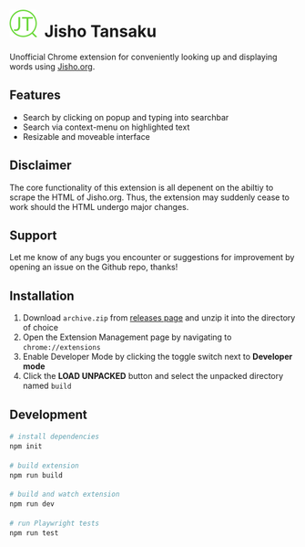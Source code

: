 #  ![Jisho Tansaku Logo](chrome/images/logo48.png)&nbsp;&nbsp;Jisho Tansaku

Unofficial Chrome extension for conveniently looking up and displaying words using [Jisho.org](https://jisho.org/).

## Features

- Search by clicking on popup and typing into searchbar
- Search via context-menu on highlighted text
- Resizable and moveable interface

## Disclaimer

The core functionality of this extension is all depenent on the abiltiy to scrape the HTML of Jisho.org. Thus, the extension may suddenly cease to work should the HTML undergo major changes. 

## Support
Let me know of any bugs you encounter or suggestions for improvement by opening an issue on the Github repo, thanks!

## Installation

1. Download `archive.zip` from [releases page](https://github.com/NoahTN/jisho-tansaku/releases) and unzip it into the directory of choice
2. Open the Extension Management page by navigating to `chrome://extensions`
3. Enable Developer Mode by clicking the toggle switch next to **Developer mode**
4. Click the **LOAD UNPACKED** button and select the unpacked directory named `build`


## Development

```bash
# install dependencies
npm init

# build extension
npm run build

# build and watch extension
npm run dev

# run Playwright tests
npm run test
```

